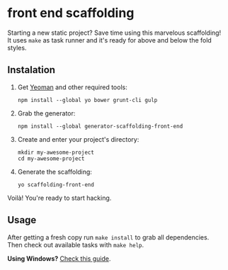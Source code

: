 # front end scaffolding

Starting a new static project? Save time using this marvelous scaffolding!
<br>
It uses `make` as task runner and it's ready for above and below the fold styles.

## Instalation

1. Get [Yeoman](http://yeoman.io/) and other required tools:
   ```shell
   npm install --global yo bower grunt-cli gulp
   ```

2. Grab the generator:
   ```shell
   npm install --global generator-scaffolding-front-end
   ```

3. Create and enter your project's directory:
   ```shell
   mkdir my-awesome-project
   cd my-awesome-project
   ```

4. Generate the scaffolding:
   ```shell
   yo scaffolding-front-end
   ```

Voilà! You're ready to start hacking.

## Usage

After getting a fresh copy run `make install` to grab all dependencies.
<br>
Then check out available tasks with `make help`.

**Using Windows?** [Check this guide](README-WINDOWS.md).
